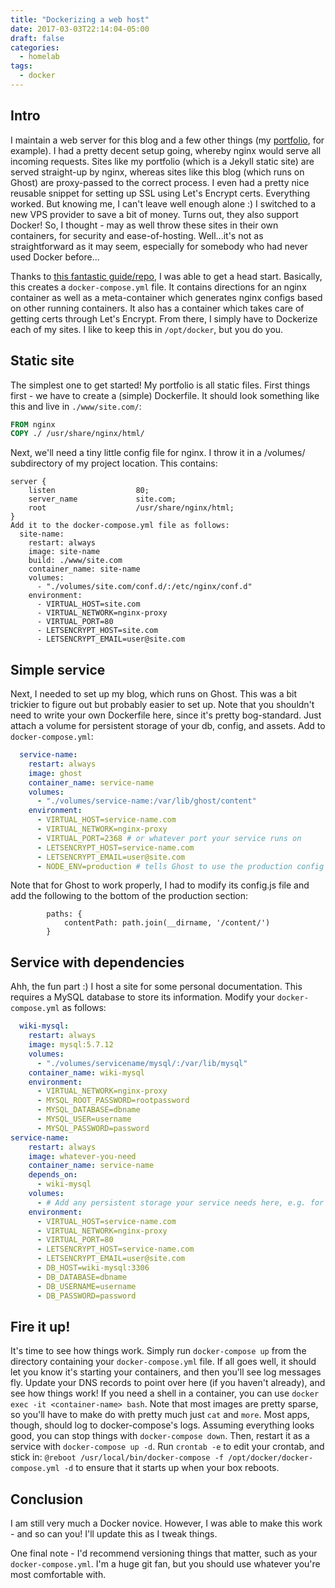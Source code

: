 ```yaml
---
title: "Dockerizing a web host"
date: 2017-03-03T22:14:04-05:00
draft: false
categories:
  - homelab
tags:
  - docker
---
```


## Intro

I maintain a web server for this blog and a few other things (my [portfolio](https://bjschafer.com), for example). I had a pretty decent setup going, whereby nginx would serve all incoming requests. Sites like my portfolio (which is a Jekyll static site) are served straight-up by nginx, whereas sites like this blog (which runs on Ghost) are proxy-passed to the correct process.
I even had a pretty nice reusable snippet for setting up SSL using Let's Encrypt certs. Everything worked. But knowing me, I can't leave well enough alone :)
I switched to a new VPS provider to save a bit of money. Turns out, they also support Docker! So, I thought - may as well throw these sites in their own containers, for security and ease-of-hosting. Well...it's not as straightforward as it may seem, especially for somebody who had never used Docker before...

Thanks to [this fantastic guide/repo](https://gilyes.com/docker-nginx-letsencrypt/), I was able to get a head start. Basically, this creates a `docker-compose.yml` file. It contains directions for an nginx container as well as a meta-container which generates nginx configs based on other running containers. It also has a container which takes care of getting certs through Let's Encrypt.
From there, I simply have to Dockerize each of my sites.
I like to keep this in `/opt/docker`, but you do you.

## Static site

The simplest one to get started! My portfolio is all static files.
First things first - we have to create a (simple) Dockerfile. It should look something like this and live in `./www/site.com/`:

```dockerfile
FROM nginx
COPY ./ /usr/share/nginx/html/
```

Next, we'll need a tiny little config file for nginx. I throw it in a /volumes/ subdirectory of my project location.
This contains:

```
server {  
    listen                  80;
    server_name             site.com;
    root                    /usr/share/nginx/html;
}
Add it to the docker-compose.yml file as follows:
  site-name:
    restart: always
    image: site-name
    build: ./www/site.com
    container_name: site-name
    volumes:
      - "./volumes/site.com/conf.d/:/etc/nginx/conf.d"
    environment:
      - VIRTUAL_HOST=site.com
      - VIRTUAL_NETWORK=nginx-proxy
      - VIRTUAL_PORT=80
      - LETSENCRYPT_HOST=site.com
      - LETSENCRYPT_EMAIL=user@site.com
```

## Simple service

Next, I needed to set up my blog, which runs on Ghost. This was a bit trickier to figure out but probably easier to set up. Note that you shouldn't need to write your own Dockerfile here, since it's pretty bog-standard. Just attach a volume for persistent storage of your db, config, and assets.
Add to `docker-compose.yml`:

```yaml
  service-name:
    restart: always
    image: ghost
    container_name: service-name
    volumes:
      - "./volumes/service-name:/var/lib/ghost/content"
    environment:
      - VIRTUAL_HOST=service-name.com
      - VIRTUAL_NETWORK=nginx-proxy
      - VIRTUAL_PORT=2368 # or whatever port your service runs on
      - LETSENCRYPT_HOST=service-name.com
      - LETSENCRYPT_EMAIL=user@site.com
      - NODE_ENV=production # tells Ghost to use the production config section.
```

Note that for Ghost to work properly, I had to modify its config.js file and add the following to the bottom of the production section:

```
        paths: {
            contentPath: path.join(__dirname, '/content/')
        }
```

## Service with dependencies

Ahh, the fun part :) I host a site for some personal documentation. This requires a MySQL database to store its information.
Modify your `docker-compose.yml` as follows:

```yaml
  wiki-mysql:
    restart: always
    image: mysql:5.7.12
    volumes:
      - "./volumes/servicename/mysql/:/var/lib/mysql"
    container_name: wiki-mysql
    environment:
      - VIRTUAL_NETWORK=nginx-proxy
      - MYSQL_ROOT_PASSWORD=rootpassword
      - MYSQL_DATABASE=dbname
      - MYSQL_USER=username
      - MYSQL_PASSWORD=password
service-name:
    restart: always
    image: whatever-you-need
    container_name: service-name
    depends_on:
      - wiki-mysql
    volumes:
      - # Add any persistent storage your service needs here, e.g. for config or assets.
    environment:
      - VIRTUAL_HOST=service-name.com
      - VIRTUAL_NETWORK=nginx-proxy
      - VIRTUAL_PORT=80
      - LETSENCRYPT_HOST=service-name.com
      - LETSENCRYPT_EMAIL=user@site.com
      - DB_HOST=wiki-mysql:3306
      - DB_DATABASE=dbname
      - DB_USERNAME=username
      - DB_PASSWORD=password
```

## Fire it up!

It's time to see how things work. Simply run `docker-compose up` from the directory containing your `docker-compose.yml` file. If all goes well, it should let you know it's starting your containers, and then you'll see log messages fly.
Update your DNS records to point over here (if you haven't already), and see how things work!
If you need a shell in a container, you can use `docker exec -it <container-name> bash`. Note that most images are pretty sparse, so you'll have to make do with pretty much just `cat` and `more`. Most apps, though, should log to docker-compose's logs.
Assuming everything looks good, you can stop things with `docker-compose down`. Then, restart it as a service with `docker-compose up -d`.
Run `crontab -e` to edit your crontab, and stick in:
`@reboot /usr/local/bin/docker-compose -f /opt/docker/docker-compose.yml -d`
to ensure that it starts up when your box reboots.

## Conclusion

I am still very much a Docker novice. However, I was able to make this work - and so can you! I'll update this as I tweak things.

One final note - I'd recommend versioning things that matter, such as your `docker-compose.yml`. I'm a huge git fan, but you should use whatever you're most comfortable with.
